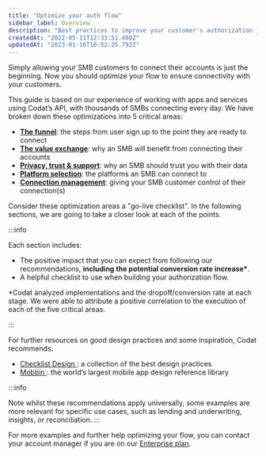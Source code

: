 ```yaml
---
title: "Optimize your auth flow"
sidebar_label: Overview
description: "Best practices to improve your customer's authorization journey experience"
createdAt: "2022-05-11T12:33:51.480Z"
updatedAt: "2023-01-16T10:52:25.792Z"
---
```


Simply allowing your SMB customers to connect their accounts is just the beginning. Now you should optimize your flow to ensure connectivity with your customers.

This guide is based on our experience of working with apps and services using Codat’s API, with thousands of SMBs connecting every day. We have broken down these optimizations into 5 critical areas:

- **[The funnel](/the-funnel)**: the steps from user sign up to the point they are ready to connect
- **[The value exchange](/value-exchange)**: why an SMB will benefit from connecting their accounts
- **[Privacy, trust & support](/privacy-trust-and-support)**: why an SMB should trust you with their data
- **[Platform selection](/platform-selection)**: the platforms an SMB can connect to
- **[Connection management](/connection-management)**: giving your SMB customer control of their connection(s)

Consider these optimization areas a "go-live checklist". In the following sections, we are going to take a closer look at each of the points.

:::info

Each section includes:

- The positive impact that you can expect from following our recommendations, **including the potential conversion rate increase\***.
- A helpful checklist to use when building your authorization flow.

\*Codat analyzed implementations and the dropoff/conversion rate at each stage. We were able to attribute a positive correlation to the execution of each of the five critical areas.

:::

For further resources on good design practices and some inspiration, Codat recommends:

- <a href="https://www.checklist.design/" target="blank">
    Checklist Design
  </a>
  : a collection of the best design practices
- <a href="https://mobbin.com/browse/ios/apps" target="blank">
    Mobbin
  </a>
  : the world’s largest mobile app design reference library

:::info

Note whilst these recommendations apply universally, some examples are more relevant for specific use cases, such as lending and underwriting, insights, or reconciliation.
:::

For more examples and further help optimizing your flow, you can contact your account manager if you are on our [Enterprise plan](https://www.codat.io/plans/).
